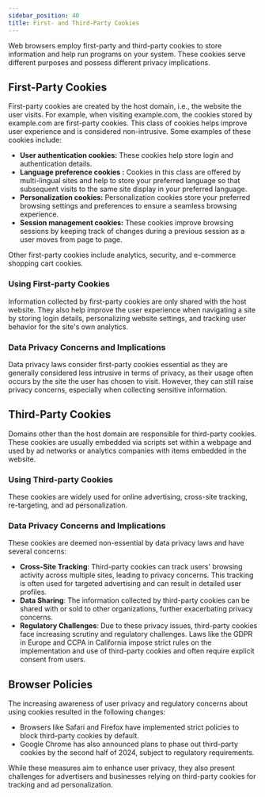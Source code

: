 ```yaml
---
sidebar_position: 40
title: First- and Third-Party Cookies
---
```


Web browsers employ first-party and third-party cookies to store information and help run programs on your system. These cookies serve different purposes and possess different privacy implications. 

## First-Party Cookies

First-party cookies are created by the host domain, i.e., the website the user visits. For example, when visiting example.com, the cookies stored by example.com are first-party cookies. This class of cookies helps improve user experience and is considered non-intrusive. Some examples of these cookies include:

- **User authentication cookies:** These cookies help store login and authentication details.
- **Language preference cookies :** Cookies in this class are offered by multi-lingual sites and help to store your preferred language so that subsequent visits to the same site display in your preferred language.
- **Personalization cookies:**  Personalization cookies store your preferred browsing settings and preferences to ensure a seamless browsing experience.
- **Session management cookies:** These cookies improve browsing sessions by keeping track of changes during a previous session as a user moves from page to page. 

Other first-party cookies include analytics, security, and e-commerce shopping cart cookies. 

### Using First-party Cookies

Information collected by first-party cookies are only shared with the host website. They also help improve the user experience when navigating a site by storing login details, personalizing website settings, and tracking user behavior for the site's own analytics.

### Data Privacy Concerns and Implications

Data privacy laws consider first-party cookies essential as they are 
generally considered less intrusive in terms of privacy, as their usage often occurs by the site the user has chosen to visit. However, they can still raise privacy concerns, especially when collecting sensitive information.

## Third-Party Cookies

Domains other than the host domain are responsible for third-party cookies. These cookies are usually embedded via scripts set within a webpage and used by ad networks or analytics companies with items embedded in the website.

### Using Third-party Cookies

These cookies are widely used for online advertising, cross-site tracking, re-targeting, and ad personalization.

### Data Privacy Concerns and Implications

These cookies are deemed non-essential by data privacy laws and have several concerns:

  - **Cross-Site Tracking**: Third-party cookies can track users' browsing activity across multiple sites, leading to privacy concerns. This tracking is often used for targeted advertising and can result in detailed user profiles.
  - **Data Sharing**: The information collected by third-party cookies can be shared with or sold to other organizations, further exacerbating privacy concerns.
  - **Regulatory Challenges**: Due to these privacy issues, third-party cookies face increasing scrutiny and regulatory challenges. Laws like the GDPR in Europe and CCPA in California impose strict rules on the implementation and use of third-party cookies and often require explicit consent from users.

## Browser Policies

The increasing awareness of user privacy and regulatory concerns about using cookies resulted in the following changes: 

- Browsers like Safari and Firefox have implemented strict policies to block third-party cookies by default.
- Google Chrome has also announced plans to phase out third-party cookies by the second half of 2024, subject to regulatory requirements. 

While these measures aim to enhance user privacy, they also present challenges for advertisers and businesses relying on third-party cookies for tracking and ad personalization.

